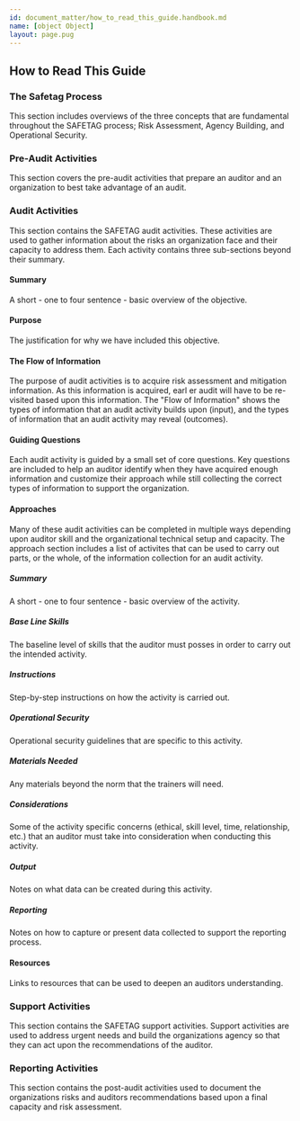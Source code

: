```yaml
---
id: document_matter/how_to_read_this_guide.handbook.md
name: [object Object]
layout: page.pug
---
```

## How to Read This Guide

### The Safetag Process

This section includes overviews of the three concepts that are fundamental throughout the SAFETAG process; Risk Assessment, Agency Building, and Operational Security.

### Pre-Audit Activities

This section covers the pre-audit activities that prepare an auditor and an organization to best take advantage of an audit.

### Audit Activities

This section contains the SAFETAG audit activities. These activities are used to gather information about the risks an organization face and their capacity to address them. Each activity contains three sub-sections beyond their summary.

#### Summary

A short - one to four sentence - basic overview of the objective.

#### Purpose

The justification for why we have included this objective.

#### The Flow of Information

The purpose of audit activities is to acquire risk assessment and mitigation information. As this information is acquired, earl er audit will have to be re-visited based upon this information. The "Flow of Information" shows the types of information that an audit activity builds upon (input), and the types of information that an audit activity may reveal (outcomes).

#### Guiding Questions

Each audit activity is guided by a small set of core questions. Key questions are included to help an auditor identify when they have acquired enough information and customize their approach while still collecting the correct types of information to support the organization.

#### Approaches

Many of these audit activities can be completed in multiple ways depending upon auditor skill and the organizational technical setup and capacity. The approach section includes a list of activites that can be used to carry out parts, or the whole, of the information collection for an audit activity.

##### Summary

A short - one to four sentence - basic overview of the activity.

##### Base Line Skills

The baseline level of skills that the auditor must posses in order to carry out the intended activity.

##### Instructions

Step-by-step instructions on how the activity is carried out.

##### Operational Security

Operational security guidelines that are specific to this activity.

##### Materials Needed

Any materials beyond the norm that the trainers will need.

##### Considerations

Some of the activity specific concerns (ethical, skill level,  time, relationship, etc.) that an auditor must take into consideration when conducting this activity.

##### Output

Notes on what data can be created during this activity.

##### Reporting

Notes on how to capture or present data collected to support the reporting process.

#### Resources

Links to resources that can be used to deepen an auditors understanding.

### Support Activities

This section contains the SAFETAG support activities. Support activities are used to address urgent needs and build the organizations agency so that they can act upon the recommendations of the auditor.

### Reporting Activities

This section contains the post-audit activities used to document the organizations risks and auditors recommendations based upon a final capacity and risk assessment. 


